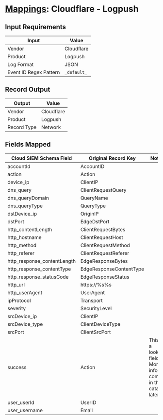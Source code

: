 # [Mappings](README.md): Cloudflare - Logpush

## Input Requirements

|Input|Value|
|-----|-----|
|Vendor|Cloudflare|
|Product|Logpush|
|Log Format|JSON|
|Event ID Regex Pattern|`_default_`|

## Record Output

|Output|Value|
|------|-----|
|Vendor|Cloudflare|
|Product|Logpush|
|Record Type|Network|

## Fields Mapped

|Cloud SIEM Schema Field|Original Record Key|Notes|
|-----------------------|-------------------|-----|
|accountId|AccountID||
|action|Action||
|device_ip|ClientIP||
|dns_query|ClientRequestQuery||
|dns_queryDomain|QueryName||
|dns_queryType|QueryType||
|dstDevice_ip|OriginIP||
|dstPort|EdgeDstPort||
|http_contentLength|ClientRequestBytes||
|http_hostname|ClientRequestHost||
|http_method|ClientRequestMethod||
|http_referer|ClientRequestReferer||
|http_response_contentLength|EdgeResponseBytes||
|http_response_contentType|EdgeResponseContentType||
|http_response_statusCode|EdgeResponseStatus||
|http_url|https://%s%s||
|http_userAgent|UserAgent||
|ipProtocol|Transport||
|severity|SecurityLevel||
|srcDevice_ip|ClientIP||
|srcDevice_type|ClientDeviceType||
|srcPort|ClientSrcPort||
|success|Action|This is a lookup field. More info to come in the catalog later...|
|user_userId|UserID||
|user_username|Email||

